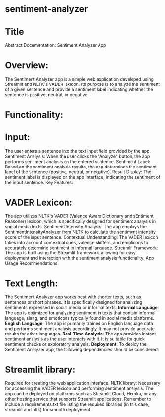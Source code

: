 # sentiment-analyzer
# Title
Abstract Documentation: Sentiment Analyzer App

# Overview:
The Sentiment Analyzer app is a simple web application developed using Streamlit and NLTK's VADER lexicon. Its purpose is to analyze the sentiment of a given sentence and provide a sentiment label indicating whether the sentence is positive, neutral, or negative.

# Functionality:

# Input: 
The user enters a sentence into the text input field provided by the app.
Sentiment Analysis: When the user clicks the "Analyze" button, the app performs sentiment analysis on the entered sentence.
Sentiment Label: Based on the sentiment analysis results, the app determines the sentiment label of the sentence (positive, neutral, or negative).
Result Display: The sentiment label is displayed on the app interface, indicating the sentiment of the input sentence.
Key Features:

# VADER Lexicon: 
The app utilizes NLTK's VADER (Valence Aware Dictionary and sEntiment Reasoner) lexicon, which is specifically designed for sentiment analysis in social media texts.
Sentiment Intensity Analysis: The app employs the SentimentIntensityAnalyzer from NLTK to calculate the sentiment intensity score of the input sentence.
Contextual Understanding: The VADER lexicon takes into account contextual cues, valence shifters, and emoticons to accurately determine sentiment in informal language.
Streamlit Framework: The app is built using the Streamlit framework, allowing for easy deployment and interaction with the sentiment analysis functionality.
App Usage Recommendations:

# Text Length: 
The Sentiment Analyzer app works best with shorter texts, such as sentences or short phrases. It is specifically designed for analyzing sentiments expressed in social media or informal texts.
**Informal Language**: The app is optimized for analyzing sentiment in texts that contain informal language, slang, and emoticons typically found in social media platforms.
**English Language**: The app is primarily trained on English language data and performs sentiment analysis accordingly. It may not provide accurate results for other languages.
**Real-Time Analysis**: The app provides instant sentiment analysis as the user interacts with it. It is suitable for quick sentiment checks or exploratory analysis.
**Deployment**:
To deploy the Sentiment Analyzer app, the following dependencies should be considered:

# Streamlit library: 
Required for creating the web application interface.
NLTK library: Necessary for accessing the VADER lexicon and performing sentiment analysis.
The app can be deployed on platforms such as Streamlit Cloud, Heroku, or any other hosting service that supports Streamlit applications. Remember to include a requirements.txt file listing the required libraries (in this case, streamlit and nltk) for smooth deployment.
